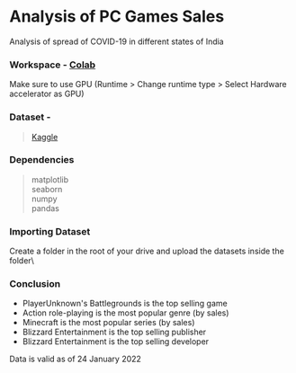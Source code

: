 # Analysis of PC Games Sales
Analysis of spread of COVID-19 in different states of India


### Workspace - [Colab](https://colab.research.google.com/)
Make sure to use GPU (Runtime > Change runtime type > Select Hardware accelerator as GPU) 

### Dataset - 
> [Kaggle](https://www.kaggle.com/khaiid/most-selling-pc-games/)

### Dependencies
> matplotlib\
> seaborn\
> numpy\
> pandas


### Importing Dataset
Create a folder in the root of your drive and upload the datasets inside the folder\

### Conclusion
- PlayerUnknown's Battlegrounds is the top selling game
- Action role-playing is the most popular genre (by sales)
- Minecraft is the most popular series (by sales)
- Blizzard Entertainment is the top selling publisher
- Blizzard Entertainment is the top selling developer

Data is valid as of 24 January 2022
